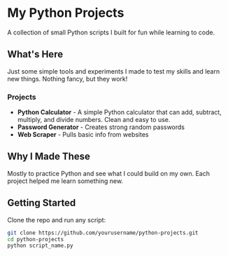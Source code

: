 # My Python Projects

A collection of small Python scripts I built for fun while learning to code.

## What's Here

Just some simple tools and experiments I made to test my skills and learn new things. Nothing fancy, but they work!

### Projects

- **Python Calculator** - A simple Python calculator that can add, subtract, multiply, and divide numbers. Clean and easy to use.
- **Password Generator** - Creates strong random passwords
- **Web Scraper** - Pulls basic info from websites

## Why I Made These

Mostly to practice Python and see what I could build on my own. Each project helped me learn something new.

## Getting Started

Clone the repo and run any script:

```bash
git clone https://github.com/yourusername/python-projects.git
cd python-projects
python script_name.py
